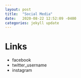 ```yaml
---
layout: post
title:  "Social Media"
date:   2020-08-22 12:52:09 -0400
categories: jekyll update
---
```

# Links
 * facebook
 * twitter_username
 * instagram
